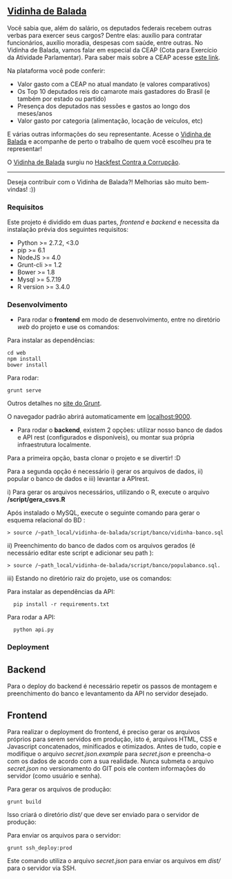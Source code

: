 ## [Vidinha de Balada](http://vidinhadebalada.com/#!/)

Você sabia que, além do salário, os deputados federais recebem outras verbas para exercer seus cargos? Dentre elas: auxílio para contratar funcionários, auxílio moradia, despesas com saúde, entre outras. No Vidinha de Balada, vamos falar em especial da CEAP (Cota para Exercício da Atividade Parlamentar). Para saber mais sobre a CEAP acesse [este link](http://vidinhadebalada.com/#!/ceap).

Na plataforma você pode conferir:

- Valor gasto com a CEAP no atual mandato (e valores comparativos)
- Os Top 10 deputados reis do camarote mais gastadores do Brasil (e também por estado ou partido)
- Presença dos deputados nas sessões e gastos ao longo dos meses/anos
- Valor gasto por categoria (alimentação, locação de veículos, etc)

E várias outras informações do seu representante. Acesse o [Vidinha de Balada](http://vidinhadebalada.com/#!/) e acompanhe de perto o trabalho de quem você escolheu pra te representar!


O [Vidinha de Balada](http://vidinhadebalada.com/#!/) surgiu no [Hackfest Contra a Corrupção](http://hackfest.com.br/).


----

Deseja contribuir com o Vidinha de Balada?! Melhorias são muito bem-vindas! :))


### Requisitos

Este projeto é dividido em duas partes, _frontend_ e _backend_ e necessita da instalação prévia dos seguintes requisitos:

- Python >= 2.7.2, <3.0
- pip >= 6.1
- NodeJS >= 4.0
- Grunt-cli >= 1.2
- Bower >= 1.8
- Mysql >= 5.7.19
- R version >= 3.4.0

### Desenvolvimento

- Para rodar o **frontend** em modo de desenvolvimento, entre no diretório _web_ do projeto e use os comandos:

Para instalar as dependências:
```
cd web
npm install
bower install
```
Para rodar:
```
grunt serve
```

Outros detalhes no [site do Grunt](https://www.google.com/url?q=https://gruntjs.com/installing-grunt&sa=D&ust=1502125274751000&usg=AFQjCNFaCEpgzdgre-8-m1kg5y9nQ5D3MQ).

O navegador padrão abrirá automaticamente em [localhost:9000](http://localhost:9000).


- Para rodar o **backend**, existem 2 opções: utilizar nosso banco de dados e API rest (configurados e disponíveis), ou montar sua própria infraestrutura localmente.

Para a primeira opção, basta clonar o projeto e se divertir! :D

Para a segunda opção é necessário i) gerar os arquivos de dados, ii) popular o banco de dados e iii) levantar a APIrest.  

i) Para gerar os arquivos necessários, utilizando o R, execute o arquivo **/script/gera_csvs.R**

Após instalado o MySQL, execute o seguinte comando para gerar o esquema relacional do BD :

```
> source /~path_local/vidinha-de-balada/script/banco/vidinha-banco.sql
```

ii) Preenchimento do banco de dados com os arquivos gerados (é necessário editar este script e adicionar seu path ):

```
> source /~path_local/vidinha-de-balada/script/banco/populabanco.sql.
```

iii) Estando no diretório raiz do projeto, use os comandos:

Para instalar as dependências da API:
```
  pip install -r requirements.txt
```
Para rodar a API:
```
  python api.py
```

### Deployment

## Backend

Para o deploy do backend é necessário repetir os passos de montagem e preenchimento do banco e levantamento da API no servidor desejado.

## Frontend

Para realizar o deployment do frontend, é preciso gerar os arquivos próprios para serem servidos em produção,
isto é, arquivos HTML, CSS e Javascript concatenados, minificados e otimizados. Antes de tudo, copie e modifique
o arquivo _secret.json.example_ para _secret.json_ e preencha-o com os dados de acordo com a sua realidade.
Nunca submeta o arquivo _secret.json_ no versionamento do GIT pois ele contem informações do servidor (como usuário e senha).

Para gerar os arquivos de produção:
```
grunt build
```

Isso criará o diretório _dist/_ que deve ser enviado para o servidor de produção:

Para enviar os arquivos para o servidor:
```
grunt ssh_deploy:prod
```

Este comando utiliza o arquivo _secret.json_ para enviar os arquivos em _dist/_ para o servidor via SSH.

